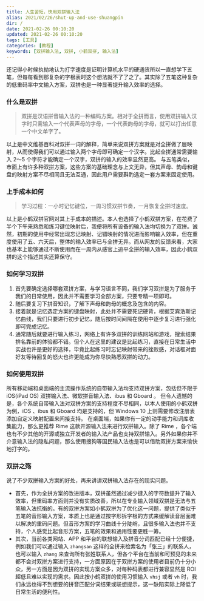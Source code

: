 ```yaml
---
title: 人生苦短，快用双拼输入法
alias: 2021/02/26/shut-up-and-use-shuangpin
dir: /
date: 2021-02-26 00:10:20
updated: 2021-02-26 00:10:20
tags: [工具]
categories: [教程]
keywords: [双拼输入法, 双拼, 小鹤双拼, 输入法]
---
```

还记得小时候执拗地认为打字速度是证明计算机水平的硬通货所以一直想学下五笔，但每每看到那复杂的字根表时这个想法就不了了之了。其实除了五笔这种复杂的低重码率中文输入方案，双拼也是一种显著提升输入效率的选择。

### 什么是双拼
> 双拼是汉语拼音输入法的一种编码方案。相对于全拼而言，使用双拼输入汉字时只需输入一个代表声母的字母，一个代表韵母的字母，就可以打出任意一个中文单字了。

以上是中文维基百科对双拼一词的解释，简单来说双拼方案就是对全拼做了层映射，从而使得我们可以通过输入两个字母即可确定一个汉字。比起全拼通常需要输入 2～5 个字符才能确定一个汉字，双拼的输入的效率显然更高。
与五笔类似，市面上有许多种双拼方案，这些方案的基础理念与上文无异，但其声母、韵母和键盘的映射方案不尽相同且无法互通，因此用户需要斟酌选定一套方案来固定使用。

### 上手成本如何
> 学习过程：一小时记忆键位，一周习惯双拼节奏，一月恢复全拼时速度。

以上是小鹤双拼官网对其上手成本的描述。本人也选择了小鹤双拼方案，在花费了半个下午来熟悉和练习键位映射后，我便将所有设备的输入法均切换为了双拼。诚然，初期的使用中经常出现忘记映射、记错映射的情况进而影响输入效率，但在重度使用了五、六天后，整体的输入效率已与全拼无异。而从网友的反馈来看，大家也基本上能够通过不断使用而在一周内从感官上追平全拼的输入效率，因此小鹤双拼的这个描述其实还算保守。
<!--more-->

### 如何学习双拼
1. 首先要确定选择哪套双拼方案，与学习语言不同，我们学习双拼是为了服务于我们的日常使用，因此并不需要学习全部方案，只要专精一项即可。
2. 随后要复习下拼音知识，了解下声母和韵母的概念及包含的内容。
3. 接着就是记忆选定方案的键盘映射，此处并不需要死记硬背，根据艾宾浩斯记忆曲线，我们只要进行初步记忆，随后按时间间隔在使用中逐步复习进行强化即可完成记忆。
4. 通常随后就要进行输入练习，网络上有许多双拼的训练网站和游戏，搜索结果排名靠前的体验都不错。但个人在这里的建议是比起练习，直接在日常生活中实战也许是更好的选择，毕竟比起练习时忘记映射带来的挫败感，对话框对面好友等待回复的怒火也许更能成为你尽快熟悉双拼的动力。

### 如何使用双拼
所有移动端和桌面端的主流操作系统的自带输入法均支持双拼方案，包括但不限于 iOS(iPad OS) 双拼输入法、微软拼音输入法、ibus 和 Gboard 。
但令人遗憾的是，各个系统自带输入法对双拼方案的支持程度不尽相同，以本人使用的小鹤双拼为例，iOS 、ibus 和 Gboard 均是支持的，但 Windows 10 上则需要修改注册表添加自定义映射配置来间接支持。
在桌面端，如果你有一定的动手能力和词库收集能力，那么更推荐 Rime 这款开源输入法来进行双拼输入。除了 Rime ，各个端也有不少其他的开源或独立开发者的输入法产品也支持双拼输入。另外如果你并不介意输入法的隐私问题，那么使用搜狗等国民输入法也是可以借助双拼方案来愉快地打字的。

### 双拼之殇
说了不少双拼输入方案的好处，再来讲讲双拼输入法存在的现实问题。
- 首先，作为全拼方案的改进版本，双拼虽然通过减少键入的字符数提升了输入效率，但重码率方面则并没有实质改善，所以在专业输入领域双拼是无法与五笔输入法抗衡的。有的双拼方案如小鹤双拼为了优化这一问题，提供了类似于五笔的音形输入方案，本质上也是通过按字形拆字根的方式来缓解读音层面难以解决的重码问题。但音形方案的学习曲线十分陡峭，且很多输入法也并不支持，个人感觉比起音形方案，五笔的效果和通用性要更胜一筹。
- 其次，当前各类网站、APP 和平台的联想输入及拼音分词匹配已经十分便捷，例如我们可以通过输入 `zhangsan` 这样的全拼来检索名为「张三」的联系人，也可以输入 `zhang` 来查询所有张姓联系人，但各个平台在当前和可预见的未来都不会对双拼方案进行支持，一方面原因在于双拼方案的使用者目前仍十分小众，另一方面是因为双拼的实现方案众多，对每种码表都进行兼容显然是 ROI 超低且难以实现的需求。因此按小鹤双拼的使用习惯输入 `vhsj` 或者 `vh` 时，我们永远也得不到想要的拼音匹配分词结果或联想提示，这一缺陷实际上降低了日常生活的便利性。